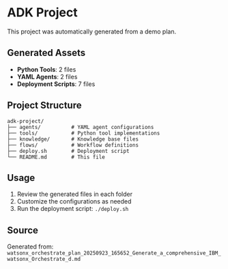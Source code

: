 # ADK Project

This project was automatically generated from a demo plan.

## Generated Assets

- **Python Tools**: 2 files
- **YAML Agents**: 2 files
- **Deployment Scripts**: 7 files

## Project Structure

```
adk-project/
├── agents/          # YAML agent configurations
├── tools/           # Python tool implementations
├── knowledge/       # Knowledge base files
├── flows/           # Workflow definitions
├── deploy.sh        # Deployment script
└── README.md        # This file
```

## Usage

1. Review the generated files in each folder
2. Customize the configurations as needed
3. Run the deployment script: `./deploy.sh`

## Source

Generated from: `watsonx_orchestrate_plan_20250923_165652_Generate_a_comprehensive_IBM_watsonx_Orchestrate_d.md`
